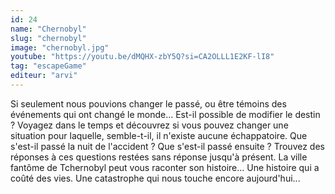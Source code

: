 ```yaml
---
id: 24
name: "Chernobyl"
slug: "chernobyl"
image: "chernobyl.jpg"
youtube: "https://youtu.be/dMQHX-zbY5Q?si=CA2OLLL1E2KF-lI8"
tag: "escapeGame"
editeur: "arvi"
---
```


Si seulement nous pouvions changer le passé, ou être témoins des événements qui ont changé le monde... Est-il possible de modifier le destin ? Voyagez dans le temps et découvrez si vous pouvez changer une situation pour laquelle, semble-t-il, il n'existe aucune échappatoire. Que s'est-il passé la nuit de l'accident ? Que s'est-il passé ensuite ? Trouvez des réponses à ces questions restées sans réponse jusqu'à présent. La ville fantôme de Tchernobyl peut vous raconter son histoire... Une histoire qui a coûté des vies. Une catastrophe qui nous touche encore aujourd'hui...
